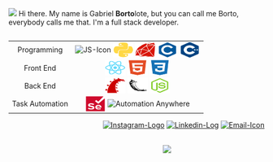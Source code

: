 <!-- Presentation Message -->
<p align="left">
  <img src="https://github.com/wesleyallan/wesleyallan/blob/main/hi.gif?raw=true" width="25px" /> Hi there. My name is Gabriel <strong>Borto</strong>lote, but you can call me Borto, everybody calls me that. I'm a full stack developer.
</p>

<!-- Skills Table -->
<table align="left">
  <tbody>
    <tr>
      <td align="center">Programming</td>
      <td align="center">
        <img align="center" alt="JS-Icon" height="30" width="40"
          src="https://raw.githubusercontent.com/jmnote/z-icons/master/svg/javascript.svg">
        <img align="center" alt="Python-Icon" height="30" width="40"
          src="https://raw.githubusercontent.com/devicons/devicon/master/icons/python/python-plain.svg">
        <img align="center" alt="Ruby-Icon" height="30" width="40"
          src="https://raw.githubusercontent.com/devicons/devicon/master/icons/ruby/ruby-plain.svg">
        <img align="center" alt="C-Icon" height="30" width="40"
          src="https://raw.githubusercontent.com/devicons/devicon/master/icons/c/c-plain.svg">
        <img align="center" alt="CPP-Icon" height="30" width="40"
          src="https://raw.githubusercontent.com/devicons/devicon/master/icons/cplusplus/cplusplus-plain.svg">
      </td>
    </tr>
    <tr>
      <td align="center">Front End</td>
      <td align="center">
        <img align="center" alt="React-Icon" height="30" width="40"
          src="https://raw.githubusercontent.com/devicons/devicon/master/icons/react/react-original.svg">
        <img align="center" alt="HTML5-Icon" height="30" width="40"
          src="https://raw.githubusercontent.com/devicons/devicon/master/icons/html5/html5-plain.svg">
        <img align="center" alt="CSS3-Icon" height="30" width="40"
          src="https://raw.githubusercontent.com/devicons/devicon/master/icons/css3/css3-plain.svg">
      </td>
    </tr>
    <tr>
      <td align="center">Back End</td>
      <td align="center">
        <img align="center" alt="RubyOnRails-Icon" height="30" width="40"
          src="https://raw.githubusercontent.com/devicons/devicon/master/icons/rails/rails-plain.svg">
        <img align="center" alt="Flask-Icon" height="30" width="40"
          src="https://raw.githubusercontent.com/devicons/devicon/master/icons/flask/flask-original.svg">
        <img align="center" alt="Node-Icon" height="30" width="40"    
          src="https://raw.githubusercontent.com/devicons/devicon/master/icons/nodejs/nodejs-original.svg">
      </td>
    <tr>
    <tr>
      <td align="center">Task Automation</td>
      <td align="center">
        <img align="center" alt="Selenium" height="30" width="40"
          src="https://raw.githubusercontent.com/devicons/devicon/master/icons/selenium/selenium-original.svg">
        <img align="center" alt="Automation Anywhere" height="30" width="40"
          src="https://seekvectorlogo.com/wp-content/uploads/2022/01/automation-anywhere-vector-logo-2022.png">
      </td>
    <tr>
  </tbody>
</table>

<!-- Social Media -->
<div align="right">
  <a href="https://www.instagram.com/bortozikaboy"><img src="https://img.shields.io/badge/-Instagram-%23E4405F?style=for-the-badge&logo=instagram&logoColor=white" alt="Instagram-Logo"></a>
  <a href="https://www.linkedin.com/in/gabriel-bortolote/"><img src="https://img.shields.io/badge/-LinkedIn-%230077B5?style=for-the-badge&logo=linkedin&logoColor=white" alt="Linkedin-Log"></a>
  <a href = "mailto:wesley.gbortolote@gmail.com"><img src="https://img.shields.io/badge/-Email-%23333?style=for-the-badge&logo=gmail&logoColor=white" alt="Email-Icon"></a>
</div> <br>

<!-- Gif -->
<img align="right" width="200"
     src="https://media1.giphy.com/media/zOvBKUUEERdNm/giphy.gif?cid=ecf05e47gtmgs86ck8mgk3lk6ia2g1wvrwmzah3d4w1cae28&rid=giphy.gif&ct=g">
